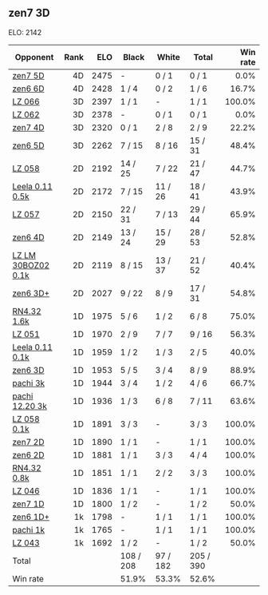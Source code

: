 ## zen7 3D ##

ELO: 2142

Opponent | Rank | ELO | Black | White | Total | Win rate
---------|-----:|----:|-------|-------|-------|-------:
[zen7 5D](zen7%205D.md) | 4D | 2475 | - | 0 / 1 | 0 / 1 | 0.0%
[zen6 6D](zen6%206D.md) | 4D | 2428 | 1 / 4 | 0 / 2 | 1 / 6 | 16.7%
[LZ 066](LZ%20066.md) | 3D | 2397 | 1 / 1 | - | 1 / 1 | 100.0%
[LZ 062](LZ%20062.md) | 3D | 2378 | - | 0 / 1 | 0 / 1 | 0.0%
[zen7 4D](zen7%204D.md) | 3D | 2320 | 0 / 1 | 2 / 8 | 2 / 9 | 22.2%
[zen6 5D](zen6%205D.md) | 3D | 2262 | 7 / 15 | 8 / 16 | 15 / 31 | 48.4%
[LZ 058](LZ%20058.md) | 2D | 2192 | 14 / 25 | 7 / 22 | 21 / 47 | 44.7%
[Leela 0.11 0.5k](Leela%200.11%200.5k.md) | 2D | 2172 | 7 / 15 | 11 / 26 | 18 / 41 | 43.9%
[LZ 057](LZ%20057.md) | 2D | 2150 | 22 / 31 | 7 / 13 | 29 / 44 | 65.9%
[zen6 4D](zen6%204D.md) | 2D | 2149 | 13 / 24 | 15 / 29 | 28 / 53 | 52.8%
[LZ LM 30BOZ02 0.1k](LZ%20LM%2030BOZ02%200.1k.md) | 2D | 2119 | 8 / 15 | 13 / 37 | 21 / 52 | 40.4%
[zen6 3D+](zen6%203D+.md) | 2D | 2027 | 9 / 22 | 8 / 9 | 17 / 31 | 54.8%
[RN4.32 1.6k](RN4.32%201.6k.md) | 1D | 1975 | 5 / 6 | 1 / 2 | 6 / 8 | 75.0%
[LZ 051](LZ%20051.md) | 1D | 1970 | 2 / 9 | 7 / 7 | 9 / 16 | 56.3%
[Leela 0.11 0.1k](Leela%200.11%200.1k.md) | 1D | 1959 | 1 / 2 | 1 / 3 | 2 / 5 | 40.0%
[zen6 3D](zen6%203D.md) | 1D | 1953 | 5 / 5 | 3 / 4 | 8 / 9 | 88.9%
[pachi 3k](pachi%203k.md) | 1D | 1944 | 3 / 4 | 1 / 2 | 4 / 6 | 66.7%
[pachi 12.20 3k](pachi%2012.20%203k.md) | 1D | 1936 | 1 / 3 | 6 / 8 | 7 / 11 | 63.6%
[LZ 058 0.1k](LZ%20058%200.1k.md) | 1D | 1891 | 3 / 3 | - | 3 / 3 | 100.0%
[zen7 2D](zen7%202D.md) | 1D | 1890 | 1 / 1 | - | 1 / 1 | 100.0%
[zen6 2D](zen6%202D.md) | 1D | 1881 | 1 / 1 | 3 / 3 | 4 / 4 | 100.0%
[RN4.32 0.8k](RN4.32%200.8k.md) | 1D | 1851 | 1 / 1 | 2 / 2 | 3 / 3 | 100.0%
[LZ 046](LZ%20046.md) | 1D | 1836 | 1 / 1 | - | 1 / 1 | 100.0%
[zen7 1D](zen7%201D.md) | 1D | 1800 | 1 / 2 | - | 1 / 2 | 50.0%
[zen6 1D+](zen6%201D+.md) | 1k | 1798 | - | 1 / 1 | 1 / 1 | 100.0%
[pachi 1k](pachi%201k.md) | 1k | 1765 | - | 1 / 1 | 1 / 1 | 100.0%
[LZ 043](LZ%20043.md) | 1k | 1692 | 1 / 2 | - | 1 / 2 | 50.0%
Total | | | 108 / 208 | 97 / 182 | 205 / 390 | 
Win rate| | | 51.9% | 53.3% | 52.6% | 
